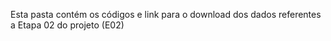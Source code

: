 Esta pasta contém os códigos e link para o download dos dados referentes a Etapa 02 do projeto (E02)
